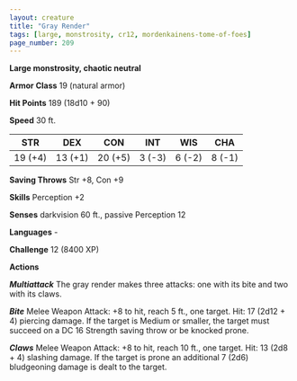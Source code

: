 ```yaml
---
layout: creature
title: "Gray Render"
tags: [large, monstrosity, cr12, mordenkainens-tome-of-foes]
page_number: 209
---
```


**Large monstrosity, chaotic neutral**

**Armor Class** 19 (natural armor)

**Hit Points** 189  (18d10 + 90)

**Speed** 30 ft.

|   STR   |   DEX   |   CON   |   INT   |   WIS   |   CHA   |
|:-------:|:-------:|:-------:|:-------:|:-------:|:-------:|
| 19 (+4) | 13 (+1) | 20 (+5) | 3 (-3) | 6 (-2) | 8 (-1) |

**Saving Throws** Str +8, Con +9

**Skills** Perception +2

**Senses** darkvision 60 ft., passive Perception 12

**Languages** -

**Challenge** 12 (8400 XP)

**Actions**

***Multiattack*** The gray render makes three attacks: one with its bite and two with its claws.

***Bite*** Melee Weapon Attack: +8 to hit, reach 5 ft., one target. Hit: 17 (2d12 + 4) piercing damage. If the target is Medium or smaller, the target must succeed on a DC 16 Strength saving throw or be knocked prone.

***Claws*** Melee Weapon Attack: +8 to hit, reach 10 ft., one target. Hit: 13 (2d8 + 4) slashing damage. If the target is prone an additional 7 (2d6) bludgeoning damage is dealt to the target.